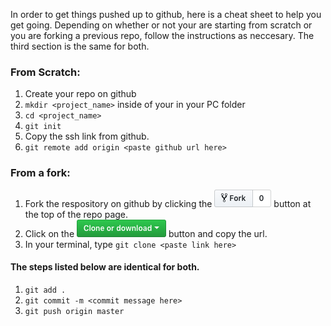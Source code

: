 In order to get things pushed up to github, here is a cheat sheet to help you get going. Depending on whether or not your are starting from scratch or you are forking a previous repo, follow the instructions as neccesary. The third section is the same for both.

### From Scratch:
1. Create your repo on github
2. `mkdir <project_name>` inside of your in your PC folder
3. `cd <project_name>`
4. `git init`
5. Copy the ssh link from github.
6. `git remote add origin <paste github url here>`

### From a fork:
1. Fork the respository on github by clicking the ![Fork](fork.png) button at the top of the repo page.
2. Click on the ![Clone or Download](clone.png) button and copy the url.
3. In your terminal, type `git clone <paste link here>`


#### The steps listed below are identical for both.
1. `git add .`
2. `git commit -m <commit message here>`
3. `git push origin master`